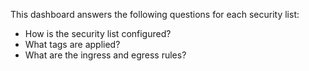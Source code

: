 This dashboard answers the following questions for each security list:

- How is the security list configured?
- What tags are applied?
- What are the ingress and egress rules?
